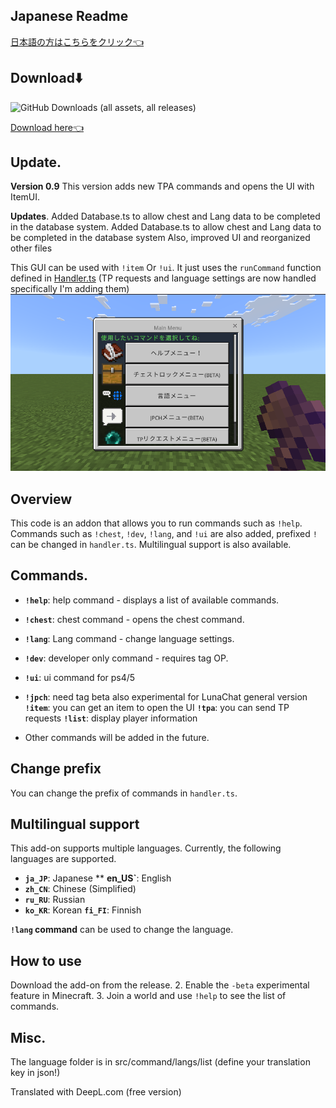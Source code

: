 ## Japanese Readme

[日本語の方はこちらをクリック👈](README.md)

## Download⬇️
![GitHub Downloads (all assets, all releases)](https://img.shields.io/github/downloads/gamelist1990/ChestLockAddon/total?style=flat-square&logo=https%3A%2F%2Fgithub.com%2Fgamelist1990%2FChestLockAddon%2Fblob%2Fmain%2FAllAddon%2Fpack_icon.png%3Fraw%3Dtrue)

[Download here👈](https://github.com/gamelist1990/ChestLockAddon/releases)

## Update.

**Version 0.9** This version adds new TPA commands and opens the UI with ItemUI.

**Updates**.
Added Database.ts to allow chest and Lang data to be completed in the database system.
Added Database.ts to allow chest and Lang data to be completed in the database system
Also, improved UI and reorganized other files


This GUI can be used with `!item` Or `!ui`. It just uses the `runCommand` function defined in [Handler.ts](devFolder/src/Modules/Handler.ts) (TP requests and language settings are now handled specifically I'm adding them)
![alt text](image/image.png)


## Overview

This code is an addon that allows you to run commands such as `!help`. Commands such as `!chest`, `!dev`, `!lang`, and `!ui` are also added, prefixed `! ` can be changed in `handler.ts`. Multilingual support is also available.

## Commands.

* **`!help`**: help command - displays a list of available commands.
* **`!chest`**: chest command - opens the chest command.
* **`!lang`**: Lang command - change language settings.
* **`!dev`**: developer only command - requires tag OP.
* **`!ui`**: ui command for ps4/5
* **`!jpch`**: need tag beta also experimental for LunaChat general version
**`!item`**: you can get an item to open the UI
**`!tpa`**: you can send TP requests
**`!list`**: display player information



* Other commands will be added in the future.

## Change prefix

You can change the prefix of commands in `handler.ts`.

## Multilingual support

This add-on supports multiple languages. Currently, the following languages are supported.

* **`ja_JP`**: Japanese
** **en_US`**: English
* **`zh_CN`**: Chinese (Simplified)
* **`ru_RU`**: Russian
* **`ko_KR`**: Korean
**`fi_FI`**: Finnish

**`!lang` command** can be used to change the language.

## How to use

Download the add-on from the release. 2.
Enable the `-beta` experimental feature in Minecraft. 3.
Join a world and use `!help` to see the list of commands.

## Misc.

The language folder is in src/command/langs/list
(define your translation key in json!)

Translated with DeepL.com (free version)